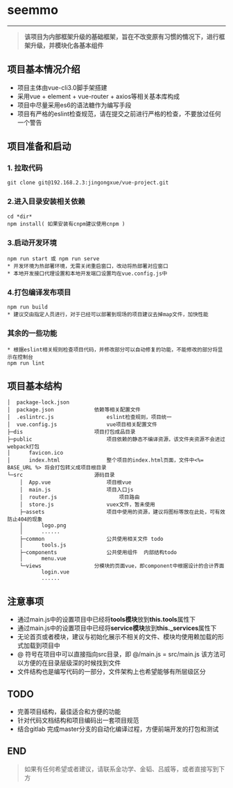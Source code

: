 # seemmo

------

> **该项目为内部框架升级的基础框架，旨在不改变原有习惯的情况下，进行框架升级，并模块化各基本组件**

## 项目基本情况介绍

* 项目主体由vue-cli3.0脚手架搭建
* 采用vue + element + vue-router + axios等相关基本库构成
* 项目中尽量采用es6的语法糖作为编写手段
* 项目有严格的eslint检查规范，请在提交之前进行严格的检查，不要放过任何一个警告

## 项目准备和启动

### 1. 拉取代码

```shell
git clone git@192.168.2.3:jingongxue/vue-project.git
```

### 2.进入目录安装相关依赖

```shell
cd *dir*
npm install( 如果安装有cnpm建议使用cnpm )
```

### 3.启动开发环境

```shell
npm run start 或 npm run serve
* 开发环境为热部署环境，无需关闭重启窗口，改动将热部署对应窗口
* 本地开发接口代理设置和本地开发端口设置均在vue.config.js中
```

### 4.打包编译发布项目

```shell
npm run build
* 建议交由指定人员进行，对于已经可以部署到现场的项目建议去掉map文件，加快性能
```

### 其余的一些功能

```shell
* 根据eslint相关规则检查项目代码，并修改部分可以自动修复的功能，不能修改的部分将显示在控制台
npm run lint
```

## 项目基本结构

```
│  package-lock.json
│  package.json				依赖等相关配置文件
│  .eslintrc.js					eslint检查规则，项目统一
│  vue.config.js				vue项目相关配置文件
├─dis						项目打包成品目录
├─public						项目依赖的静态不编译资源，该文件夹资源不会进过webpack打包
│      favicon.ico
│      index.html				整个项目的index.html页面，文件中<%= BASE_URL %> 将会打包转义成项目根目录
└─src						源码目录
    │  App.vue					项目根vue
    │  main.js					项目入口js
    │  router.js					项目路由
    │  store.js					vuex文件，暂未使用
    ├─assets					项目中使用的资源，建议将图标等放在此处，可有效防止404的现象
    │      logo.png
    │      ......
    ├─common					公共使用相关文件 todo
    │      tools.js
    ├─components				公共使用组件	内部结构todo
    │      menu.vue
    └─views					分模块的页面vue，即component中根据设计的合计界面
           login.vue
           ......
```



## 注意事项

* 通过main.js中的设置项目中已经将**tools模块**放到**this.tools**属性下
* 通过main.js中的设置项目中已经将**service模块**放到**this._services**属性下
* 无论首页或者模块，建议与初始化展示不相关的文件、模块均使用赖加载的形式加载到项目中
* @ 符号在项目中可以直接指向src目录，即 @/main.js = src/main.js 该方法可以方便的在目录层级深的时候找到文件
* 文件结构也是编写代码的一部分，文件架构上也希望能够有所层级区分

## TODO

* 完善项目结构，最佳适合和方便的功能
* 针对代码文档结构和项目编码出一套项目规范
* 结合gitlab 完成master分支的自动化编译过程，方便前端开发的打包和测试

## END

> 如果有任何希望或者建议，请联系金功学、金韬、吕威等，或者直接写到下方